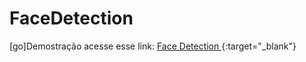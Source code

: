 # FaceDetection

[go]Demostração acesse esse link: [ Face Detection ](https://danilosantana240765.github.io/FaceDetection/index.html){:target="_blank"}
